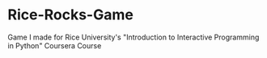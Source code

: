 # Rice-Rocks-Game
Game I made for Rice University's "Introduction to Interactive Programming in Python" Coursera Course
